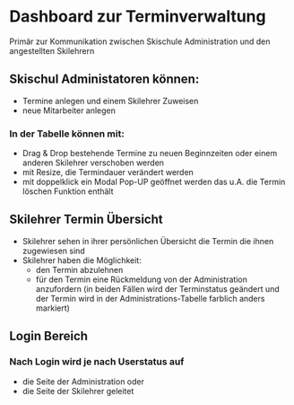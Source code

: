 # Dashboard zur Terminverwaltung
Primär zur Kommunikation zwischen Skischule Administration und den angestellten Skilehrern

## Skischul Administatoren können:
- Termine anlegen und einem Skilehrer Zuweisen
- neue Mitarbeiter anlegen

### In der Tabelle können mit:
- Drag & Drop bestehende Termine zu neuen Beginnzeiten oder einem anderen Skilehrer verschoben werden
- mit Resize, die Termindauer verändert werden
- mit doppelklick ein Modal Pop-UP geöffnet werden das u.A. die Termin löschen Funktion enthält

## Skilehrer Termin Übersicht
- Skilehrer sehen in ihrer persönlichen Übersicht die Termin die ihnen zugewiesen sind
- Skilehrer haben die Möglichkeit:
  - den Termin abzulehnen 
  - für den Termin eine Rückmeldung von der Administration anzufordern
  (in beiden Fällen wird der Terminstatus geändert und der Termin wird in der Administrations-Tabelle farblich anders markiert)
  
## Login Bereich
### Nach Login wird je nach Userstatus auf 
- die Seite der Administration oder
- die Seite der Skilehrer geleitet
